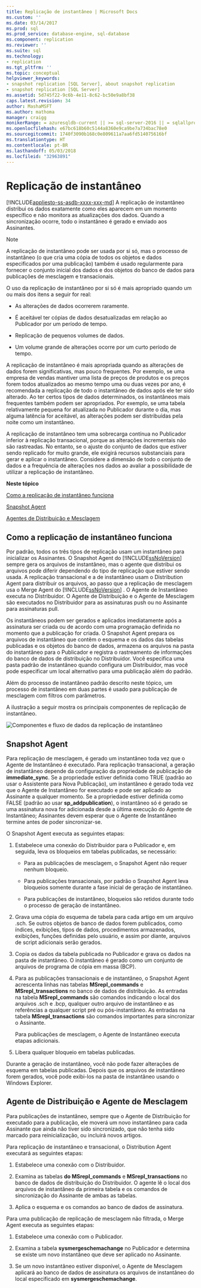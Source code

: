 ```yaml
---
title: Replicação de instantâneo | Microsoft Docs
ms.custom: ''
ms.date: 03/14/2017
ms.prod: sql
ms.prod_service: database-engine, sql-database
ms.component: replication
ms.reviewer: ''
ms.suite: sql
ms.technology:
- replication
ms.tgt_pltfrm: ''
ms.topic: conceptual
helpviewer_keywords:
- snapshot replication [SQL Server], about snapshot replication
- snapshot replication [SQL Server]
ms.assetid: 5d745f22-9c6b-4e11-8c62-bc50e9a8bf38
caps.latest.revision: 34
author: MashaMSFT
ms.author: mathoma
manager: craigg
monikerRange: = azuresqldb-current || >= sql-server-2016 || = sqlallproducts-allversions
ms.openlocfilehash: e67bc618b60c5144a8360e9ca9be7a734bac78e0
ms.sourcegitcommit: 1740f3090b168c0e809611a7aa6fd514075616bf
ms.translationtype: HT
ms.contentlocale: pt-BR
ms.lasthandoff: 05/03/2018
ms.locfileid: "32963891"
---
```

# <a name="snapshot-replication"></a>Replicação de instantâneo
[!INCLUDE[appliesto-ss-asdb-xxxx-xxx-md](../../includes/appliesto-ss-asdb-xxxx-xxx-md.md)]
  A replicação de instantâneo distribui os dados exatamente como eles aparecem em um momento específico e não monitora as atualizações dos dados. Quando a sincronização ocorre, todo o instantâneo é gerado e enviado aos Assinantes.  
  
> [!NOTE]  
>  A replicação de instantâneo pode ser usada por si só, mas o processo de instantâneo (o que cria uma cópia de todos os objetos e dados especificados por uma publicação) também é usado regularmente para fornecer o conjunto inicial dos dados e dos objetos do banco de dados para publicações de mesclagem e transacionais.  
  
 O uso da replicação de instantâneo por si só é mais apropriado quando um ou mais dos itens a seguir for real:  
  
-   As alterações de dados ocorrerem raramente.  
  
-   É aceitável ter cópias de dados desatualizadas em relação ao Publicador por um período de tempo.  
  
-   Replicação de pequenos volumes de dados.  
  
-   Um volume grande de alterações ocorre por um curto período de tempo.  
  
 A replicação de instantâneo é mais apropriada quando as alterações de dados forem significativas, mas pouco frequentes. Por exemplo, se uma empresa de vendas mantiver uma lista de preços de produtos e os preços forem todos atualizados ao mesmo tempo uma ou duas vezes por ano, é recomendada a replicação de todo o instantâneo de dados após ele ter sido alterado. Ao ter certos tipos de dados determinados, os instantâneos mais frequentes também podem ser apropriados. Por exemplo, se uma tabela relativamente pequena for atualizada no Publicador durante o dia, mas alguma latência for aceitável, as alterações podem ser distribuídas pela noite como um instantâneo.  
  
 A replicação de instantâneo tem uma sobrecarga contínua no Publicador inferior à replicação transacional, porque as alterações incrementais não são rastreadas. No entanto, se o ajuste do conjunto de dados que estiver sendo replicado for muito grande, ele exigirá recursos substanciais para gerar e aplicar o instantâneo. Considere a dimensão de todo o conjunto de dados e a frequência de alterações nos dados ao avaliar a possibilidade de utilizar a replicação de instantâneo.  
  
 **Neste tópico**  
  
 [Como a replicação de instantâneo funciona](#HowWorks)  
  
 [Snapshot Agent](#SnapshotAgent)  
  
 [Agentes de Distribuição e Mesclagem](#DistAgent)  
  
##  <a name="HowWorks"></a> Como a replicação de instantâneo funciona  
 Por padrão, todos os três tipos de replicação usam um instantâneo para inicializar os Assinantes. O Snapshot Agent do [!INCLUDE[ssNoVersion](../../includes/ssnoversion-md.md)] sempre gera os arquivos de instantâneo, mas o agente que distribui os arquivos pode diferir dependendo do tipo de replicação que estiver sendo usada. A replicação transacional e a de instantâneo usam o Distribution Agent para distribuir os arquivos, ao passo que a replicação de mesclagem usa o Merge Agent do [!INCLUDE[ssNoVersion](../../includes/ssnoversion-md.md)] . O Agente de Instantâneo executa no Distribuidor. O Agente de Distribuição e o Agente de Mesclagem são executados no Distribuidor para as assinaturas push ou no Assinante para assinaturas pull.  
  
 Os instantâneos podem ser gerados e aplicados imediatamente após a assinatura ser criada ou de acordo com uma programação definida no momento que a publicação for criada. O Snapshot Agent prepara os arquivos de instantâneo que contêm o esquema e os dados das tabelas publicadas e os objetos do banco de dados, armazena os arquivos na pasta do instantâneo para o Publicador e registra o rastreamento de informações do banco de dados de distribuição no Distribuidor. Você especifica uma pasta padrão de instantâneo quando configura um Distribuidor, mas você pode especificar um local alternativo para uma publicação além do padrão.  
  
 Além do processo de instantâneo padrão descrito neste tópico, um processo de instantâneo em duas partes é usado para publicação de mesclagem com filtros com parâmetros.  
  
 A ilustração a seguir mostra os principais componentes de replicação de instantâneo.  
  
 ![Componentes e fluxo de dados da replicação de instantâneo](../../relational-databases/replication/media/snapshot.gif "Componentes e fluxo de dados da replicação de instantâneo")  
  
##  <a name="SnapshotAgent"></a> Snapshot Agent  
 Para replicação de mesclagem, é gerado um instantâneo toda vez que o Agente de Instantâneo é executado. Para replicação transacional, a geração de instantâneo depende da configuração da propriedade de publicação de **immediate_sync**. Se a propriedade estiver definida como TRUE (padrão ao usar o Assistente para Nova Publicação), um instantâneo é gerado toda vez que o Agente de Instantâneo for executado e pode ser aplicado ao Assinante a qualquer momento. Se a propriedade estiver definida como FALSE (padrão ao usar **sp_addpublication**), o instantâneo só é gerado se uma assinatura nova for adicionada desde a última execução do Agente de Instantâneo; Assinantes devem esperar que o Agente de Instantâneo termine antes de poder sincronizar-se.  
  
 O Snapshot Agent executa as seguintes etapas:  
  
1.  Estabelece uma conexão do Distribuidor para o Publicador e, em seguida, leva os bloqueios em tabelas publicadas, se necessário:  
  
    -   Para as publicações de mesclagem, o Snapshot Agent não requer nenhum bloqueio.  
  
    -   Para publicações transacionais, por padrão o Snapshot Agent leva bloqueios somente durante a fase inicial de geração de instantâneo.  
  
    -   Para publicações de instantâneo, bloqueios são retidos durante todo o processo de geração de instantâneo.  
  
2.  Grava uma cópia do esquema de tabela para cada artigo em um arquivo .sch. Se outros objetos de banco de dados forem publicados, como índices, exibições, tipos de dados, procedimentos armazenados, exibições, funções definidas pelo usuário, e assim por diante, arquivos de script adicionais serão gerados.  
  
3.  Copia os dados da tabela publicada no Publicador e grava os dados na pasta de instantâneo. O instantâneo é gerado como um conjunto de arquivos de programa de cópia em massa (BCP).  
  
4.  Para as publicações transacionais e de instantâneo, o Snapshot Agent acrescenta linhas nas tabelas **MSrepl_commands** e **MSrepl_transactions** no banco de dados de distribuição. As entradas na tabela **MSrepl_commands** são comandos indicando o local dos arquivos .sch e .bcp, qualquer outro arquivo de instantâneo e as referências a qualquer script pré ou pós-instantâneo. As entradas na tabela **MSrepl_transactions** são comandos importantes para sincronizar o Assinante.  
  
     Para publicações de mesclagem, o Agente de Instantâneo executa etapas adicionais.  
  
5.  Libera qualquer bloqueio em tabelas publicadas.  
  
 Durante a geração de instantâneo, você não pode fazer alterações de esquema em tabelas publicadas. Depois que os arquivos de instantâneo forem gerados, você pode exibi-los na pasta de instantâneo usando o Windows Explorer.  
  
##  <a name="DistAgent"></a> Agente de Distribuição e Agente de Mesclagem  
 Para publicações de instantâneo, sempre que o Agente de Distribuição for executado para a publicação, ele moverá um novo instantâneo para cada Assinante que ainda não tiver sido sincronizado, que não tenha sido marcado para reinicialização, ou incluirá novos artigos.  
  
 Para replicação de instantâneo e transacional, o Distribution Agent executará as seguintes etapas:  
  
1.  Estabelece uma conexão com o Distribuidor.  
  
2.  Examina as tabelas **do MSrepl_commands** e **MSrepl_transactions** no banco de dados de distribuição do Distribuidor. O agente lê o local dos arquivos de instantâneo da primeira tabela e os comandos de sincronização do Assinante de ambas as tabelas.  
  
3.  Aplica o esquema e os comandos ao banco de dados de assinatura.  
  
 Para uma publicação de replicação de mesclagem não filtrada, o Merge Agent executa as seguintes etapas:  
  
1.  Estabelece uma conexão com o Publicador.  
  
2.  Examina a tabela **sysmergeschemachange** no Publicador e determina se existe um novo instantâneo que deve ser aplicado no Assinante.  
  
3.  Se um novo instantâneo estiver disponível, o Agente de Mesclagem aplicará ao banco de dados de assinatura os arquivos de instantâneo do local especificado em **sysmergeschemachange**.  
  
  
